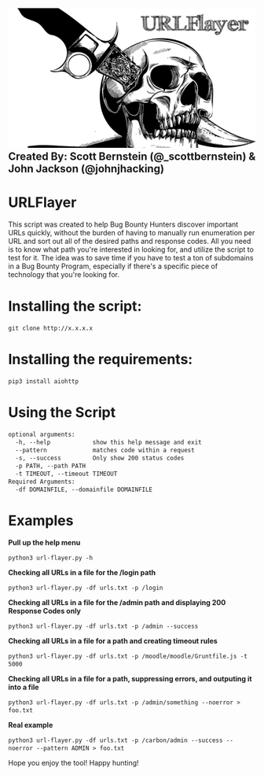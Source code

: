 
![image](/project.png)
**Created By: Scott Bernstein (@_scottbernstein) & John Jackson (@johnjhacking)**
----------------------------------------------------------------------------------
# URLFlayer
This script was created to help Bug Bounty Hunters discover important URLs quickly, without the burden of having to manually run enumeration per URL and sort out all of the desired paths and response codes. All you need is to know what path you're interested in looking for, and utilize the script to test for it. The idea was to save time if you have to test a ton of subdomains in a Bug Bounty Program, especially if there's a specific piece of technology that you're looking for.
# Installing the script:
```
git clone http://x.x.x.x
```
# Installing the requirements:
```
pip3 install aiohttp
```
# Using the Script
```
optional arguments:
  -h, --help            show this help message and exit
  --pattern             matches code within a request
  -s, --success         Only show 200 status codes
  -p PATH, --path PATH
  -t TIMEOUT, --timeout TIMEOUT
Required Arguments:
  -df DOMAINFILE, --domainfile DOMAINFILE
  ```
# Examples
**Pull up the help menu**
```
python3 url-flayer.py -h
```
**Checking all URLs in a file for the /login path**
```
python3 url-flayer.py -df urls.txt -p /login 
```
**Checking all URLs in a file for the /admin path and displaying 200 Response Codes only**
```
python3 url-flayer.py -df urls.txt -p /admin --success
```
**Checking all URLs in a file for a path and creating timeout rules**
```
python3 url-flayer.py -df urls.txt -p /moodle/moodle/Gruntfile.js -t 5000
```
**Checking all URLs in a file for a path, suppressing errors, and outputing it into a file**
```
python3 url-flayer.py -df urls.txt -p /admin/something --noerror > foo.txt
```
**Real example**
```
python3 url-flayer.py -df urls.txt -p /carbon/admin --success --noerror --pattern ADMIN > foo.txt
```
Hope you enjoy the tool! Happy hunting!
